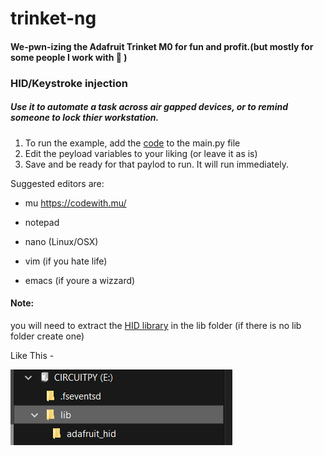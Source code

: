 # trinket-ng
#### We-pwn-izing the Adafruit Trinket M0 for fun and profit.(but mostly for some people I work with :space_invader: )


### HID/Keystroke injection
##### Use it to automate a task across air gapped devices, or to *remind* someone to lock thier workstation.
1. To run the example, add the [code](https://github.com/librarysteve/trinket-ng/blob/master/main.py) to the main.py file
2. Edit the peyload variables to your liking (or leave it as is)
3. Save and be ready for that paylod to run. It will run immediately.

Suggested editors are: 
* mu
https://codewith.mu/

* notepad
* nano (Linux/OSX)
* vim (if you hate life)
* emacs (if youre a wizzard)

#### Note:
you will need to extract the [HID library](https://github.com/librarysteve/trinket-ng/raw/master/adafruit_hid.zip) in the lib folder (if there is no lib folder create one)

Like This - 

<img src="https://github.com/librarysteve/trinket-ng/blob/master/libfolder.png">

